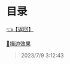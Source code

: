 # 目录  


[👈【返回】](/--目录--/Unity笔记/000一些特殊效果示例000/--目录--000一些特殊效果示例000)  


[📜描边效果](/Unity笔记/000一些特殊效果示例000/描边效果/描边效果)  







> 2023/7/9 3:12:43

